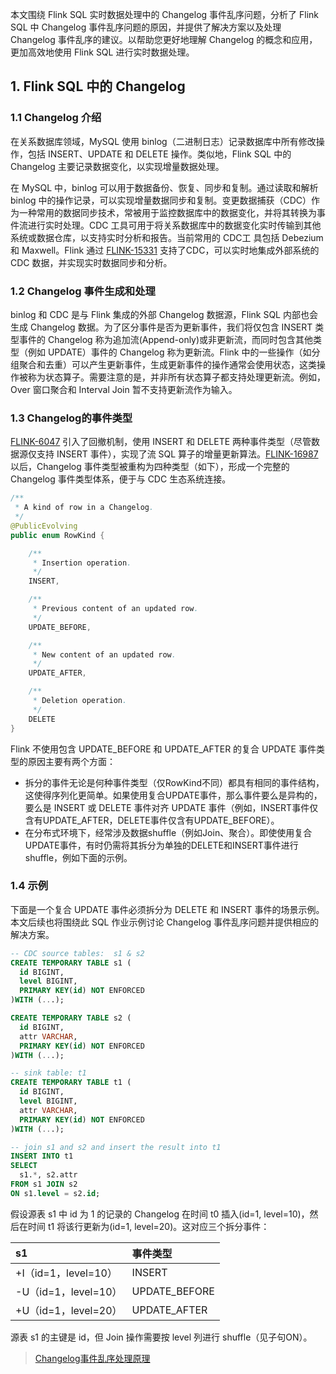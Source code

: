 本文围绕 Flink SQL 实时数据处理中的 Changelog 事件乱序问题，分析了 Flink SQL 中 Changelog 事件乱序问题的原因，并提供了解决方案以及处理 Changelog 事件乱序的建议。以帮助您更好地理解 Changelog 的概念和应用，更加高效地使用 Flink SQL 进行实时数据处理。

## 1. Flink SQL 中的 Changelog

### 1.1 Changelog 介绍

在关系数据库领域，MySQL 使用 binlog（二进制日志）记录数据库中所有修改操作，包括 INSERT、UPDATE 和 DELETE 操作。类似地，Flink SQL 中的 Changelog 主要记录数据变化，以实现增量数据处理。

在 MySQL 中，binlog 可以用于数据备份、恢复、同步和复制。通过读取和解析 binlog 中的操作记录，可以实现增量数据同步和复制。变更数据捕获（CDC）作为一种常用的数据同步技术，常被用于监控数据库中的数据变化，并将其转换为事件流进行实时处理。CDC 工具可用于将关系数据库中的数据变化实时传输到其他系统或数据仓库，以支持实时分析和报告。当前常用的 CDC工 具包括 Debezium 和 Maxwell。Flink 通过 [FLINK-15331](https://issues.apache.org/jira/browse/FLINK-15331) 支持了CDC，可以实时地集成外部系统的 CDC 数据，并实现实时数据同步和分析。

### 1.2 Changelog 事件生成和处理

binlog 和 CDC 是与 Flink 集成的外部 Changelog 数据源，Flink SQL 内部也会生成 Changelog 数据。为了区分事件是否为更新事件，我们将仅包含 INSERT 类型事件的 Changelog 称为追加流(Append-only)或非更新流，而同时包含其他类型（例如 UPDATE）事件的 Changelog 称为更新流。Flink 中的一些操作（如分组聚合和去重）可以产生更新事件，生成更新事件的操作通常会使用状态，这类操作被称为状态算子。需要注意的是，并非所有状态算子都支持处理更新流。例如，Over 窗口聚合和 Interval Join 暂不支持更新流作为输入。

### 1.3 Changelog的事件类型

[FLINK-6047](https://issues.apache.org/jira/browse/FLINK-6047) 引入了回撤机制，使用 INSERT 和 DELETE 两种事件类型（尽管数据源仅支持 INSERT 事件），实现了流 SQL 算子的增量更新算法。[FLINK-16987](https://issues.apache.org/jira/browse/FLINK-16987) 以后，Changelog 事件类型被重构为四种类型（如下），形成一个完整的 Changelog 事件类型体系，便于与 CDC 生态系统连接。
```java
/**
 * A kind of row in a Changelog.
 */
@PublicEvolving
public enum RowKind {

	/**
	 * Insertion operation.
	 */
	INSERT,

	/**
	 * Previous content of an updated row.
	 */
	UPDATE_BEFORE,

	/**
	 * New content of an updated row.
	 */
	UPDATE_AFTER,

	/**
	 * Deletion operation.
	 */
	DELETE
}
```

Flink 不使用包含 UPDATE_BEFORE 和 UPDATE_AFTER 的复合 UPDATE 事件类型的原因主要有两个方面：
- 拆分的事件无论是何种事件类型（仅RowKind不同）都具有相同的事件结构，这使得序列化更简单。如果使用复合UPDATE事件，那么事件要么是异构的，要么是 INSERT 或 DELETE 事件对齐 UPDATE 事件（例如，INSERT事件仅含有UPDATE_AFTER，DELETE事件仅含有UPDATE_BEFORE）。
- 在分布式环境下，经常涉及数据shuffle（例如Join、聚合）。即使使用复合UPDATE事件，有时仍需将其拆分为单独的DELETE和INSERT事件进行shuffle，例如下面的示例。

### 1.4 示例

下面是一个复合 UPDATE 事件必须拆分为 DELETE 和 INSERT 事件的场景示例。本文后续也将围绕此 SQL 作业示例讨论 Changelog 事件乱序问题并提供相应的解决方案。
```sql
-- CDC source tables:  s1 & s2
CREATE TEMPORARY TABLE s1 (
  id BIGINT,
  level BIGINT,
  PRIMARY KEY(id) NOT ENFORCED
)WITH (...);

CREATE TEMPORARY TABLE s2 (
  id BIGINT,
  attr VARCHAR,
  PRIMARY KEY(id) NOT ENFORCED
)WITH (...);

-- sink table: t1
CREATE TEMPORARY TABLE t1 (
  id BIGINT,
  level BIGINT,
  attr VARCHAR,
  PRIMARY KEY(id) NOT ENFORCED
)WITH (...);

-- join s1 and s2 and insert the result into t1
INSERT INTO t1
SELECT
  s1.*, s2.attr
FROM s1 JOIN s2
ON s1.level = s2.id;
```
假设源表 s1 中 id 为 1 的记录的 Changelog 在时间 t0 插入(id=1, level=10)，然后在时间 t1 将该行更新为(id=1, level=20)。这对应三个拆分事件：

| s1 | 事件类型|
| :------------- | :------------- |
| +I（id=1，level=10） | INSERT |
| -U（id=1，level=10） | UPDATE_BEFORE |
| +U（id=1，level=20） | UPDATE_AFTER |

源表 s1 的主键是 id，但 Join 操作需要按 level 列进行 shuffle（见子句ON）。


















> [Changelog事件乱序处理原理](https://help.aliyun.com/zh/flink/realtime-flink/use-cases/processing-changelog-events-out-of-orderness-in-flink-sql?scm=20140722.S_help%40%40%E6%96%87%E6%A1%A3%40%402411139._.ID_help%40%40%E6%96%87%E6%A1%A3%40%402411139-RL_%E7%8A%B6%E6%80%81%E4%BF%9D%E7%95%99-LOC_doc%7EUND%7Eab-OR_ser-PAR1_2102029b17585524621276387de3f6-V_4-PAR3_o-RE_new10-P0_8-P1_0&spm=a2c4g.11186623.help-search.i19)
